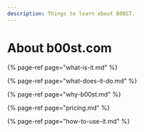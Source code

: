 ```yaml
---
description: Things to learn about B00ST.
---
```


# About b00st.com

{% page-ref page="what-is-it.md" %}

{% page-ref page="what-does-it-do.md" %}

{% page-ref page="why-b00st.md" %}

{% page-ref page="pricing.md" %}

{% page-ref page="how-to-use-it.md" %}

  


